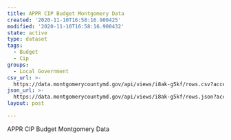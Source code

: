 ```yaml
---
title: APPR CIP Budget Montgomery Data
created: '2020-11-10T16:58:16.900425'
modified: '2020-11-10T16:58:16.900432'
state: active
type: dataset
tags:
  - Budget
  - Cip
groups:
  - Local Government
csv_url: >-
  https://data.montgomerycountymd.gov/api/views/i8ak-g5kf/rows.csv?accessType=DOWNLOAD
json_url: >-
  https://data.montgomerycountymd.gov/api/views/i8ak-g5kf/rows.json?accessType=DOWNLOAD
layout: post

---
```

APPR CIP Budget Montgomery Data
